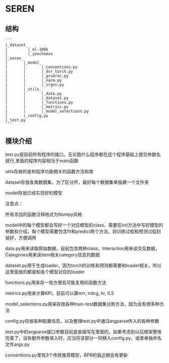 # SEREN

## 结构

    ```
    |_dataset_
    |         |_ml-100k
    |         |_yoochoose
    |_seren_
    |       |_model_
    |       |       |_conventions.py
    |       |       |_dsr_torch.py
    |       |       |_gru4rec.py
    |       |       |_narm.py
    |       |       |_srgnn.py
    |       |_utils_
    |       |       |_data.py
    |       |       |_dataset.py
    |       |       |_functions.py
    |       |       |_metrics.py
    |       |       |_model_selections.py
    |       |_config.py
    |_test.py
    ```

## 模块介绍

test.py是目前所有程序的接口，无论跑什么程序都在这个程序基础上提交参数名就行,里面的程序内容相当于main函数

utils存放的是和程序功能相关的函数方法和类

dataset存放各类数据集，为了区分开，最好每个数据集单独建一个文件夹

model存放已经实现好的模型

注意点：

所有添加的函数注释格式为Numpy风格

model中的每个模型都会写好一个对应模型的class，需要在init方法中写好模型的参数和介绍，每个模型需要包含fit和predict两个方法，将训练过程和预测过程封装好，方便调用

data.py用来读取原始数据，目前包含两种class，Interaction用来读交互数据，Categories用来读item相关category信息的数据

dataset.py用于生成loader，因为torch的训练和预测都需要和loader相关，所以这里面放的都是和各个模型对应的loader

functions.py用来存一些方便且可能复用的函数方法

metrics.py用来计算KPI，目前可以算mrr, ndcg, hr, ILS

model_selections.py用来存放各种train-test数据集分割方法，因为会有很多种方法

config.py存放各种配置信息，以及整理test.py中通过argparse传入的各种参数

test.py中的argparse接口参数目前是直接写在里面的，如果考虑到以后框架整体完善了，没有额外参数填入时，应当将该部分一同移入config.py，或者单独命名文件args.py

conventions.py里有3个传统推荐模型，BPR的我近期会有更新


